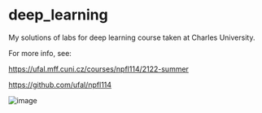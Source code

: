 # deep_learning
My solutions of labs for deep learning course taken at Charles University.

For more info, see:

https://ufal.mff.cuni.cz/courses/npfl114/2122-summer

https://github.com/ufal/npfl114



![image](https://user-images.githubusercontent.com/23295940/161394789-2d91058e-a92f-4367-b6d3-9a661d36aa46.png=400x400)
